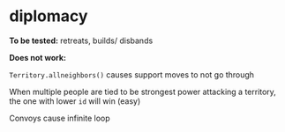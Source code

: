 # diplomacy
**To be tested:**
retreats, builds/ disbands

**Does not work:**

`Territory.allneighbors()` causes support moves to not go through

When multiple people are tied to be strongest power attacking a territory, the one with lower `id` will win (easy)

Convoys cause infinite loop